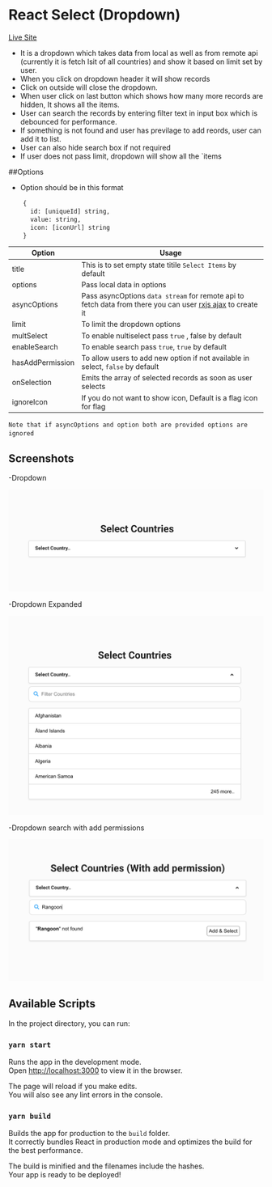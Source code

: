 # React Select (Dropdown)

[Live Site](https://thejsdeveloper-react-dropdown-dev.netlify.app/)

- It is a dropdown which takes data from local as well as from remote api (currently it is fetch lsit of all countries) and show it based on limit set by user.
- When you click on dropdown header it will show records
- Click on outside will close the dropdown.
- When user click on last button which shows how many more records are hidden, It shows all the items.
- User can search the records by entering filter text in input box which is debounced for performance.
- If something is not found and user has previlage to add reords, user can add it to list.
- User can also hide search box if not required
- If user does not pass limit, dropdown will show all the `items

##Options

- Option should be in this format

```
    {
      id: [uniqueId] string,
      value: string,
      icon: [iconUrl] string
    }
```

| Option           | Usage                                                                                                                                                                      |
| ---------------- | -------------------------------------------------------------------------------------------------------------------------------------------------------------------------- |
| title            | This is to set empty state titile `Select Items` by default                                                                                                                |
| options          | Pass local data in options                                                                                                                                                 |
| asyncOptions     | Pass asyncOptions `data stream` for remote api to fetch data from there you can user [rxjs ajax](https://www.learnrxjs.io/learn-rxjs/operators/creation/ajax) to create it |
| limit            | To limit the dropdown options                                                                                                                                              |
| multSelect       | To enable nultiselect pass `true` , false by default                                                                                                                       |
| enableSearch     | To enable search pass `true`, `true` by default                                                                                                                            |
| hasAddPermission | To allow users to add new option if not available in select, `false` by default                                                                                            |
| onSelection      | Emits the array of selected records as soon as user selects                                                                                                                |
| ignoreIcon       | If you do not want to show icon, Default is a flag icon for flag                                                                                                           |

`Note that if asyncOptions and option both are provided options are ignored`

## Screenshots

-Dropdown

![Dropdown](public/dropdown.png?raw=true)

-Dropdown Expanded

![Dropdown](public/dropdown-expanded.png?raw=true)

-Dropdown search with add permissions

![Dropdown](public/dropdown-search.png?raw=true)

## Available Scripts

In the project directory, you can run:

### `yarn start`

Runs the app in the development mode.<br />
Open [http://localhost:3000](http://localhost:3000) to view it in the browser.

The page will reload if you make edits.<br />
You will also see any lint errors in the console.

### `yarn build`

Builds the app for production to the `build` folder.<br />
It correctly bundles React in production mode and optimizes the build for the best performance.

The build is minified and the filenames include the hashes.<br />
Your app is ready to be deployed!

```

```
